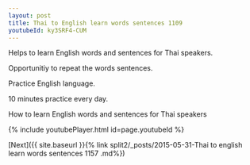 ```yaml
---
layout: post
title: Thai to English learn words sentences 1109 
youtubeId: ky3SRF4-CUM
---
```

 
 
Helps to learn English words and sentences for Thai speakers.

Opportunitiy to repeat the words sentences. 

Practice English language. 
 
10 minutes practice every day. 
 
How to learn English words and sentences for Thai speakers 
 
{% include youtubePlayer.html id=page.youtubeId %}
 
 
[Next]({{ site.baseurl }}{% link  split2/_posts/2015-05-31-Thai to english learn words sentences 1157 .md%})
 
